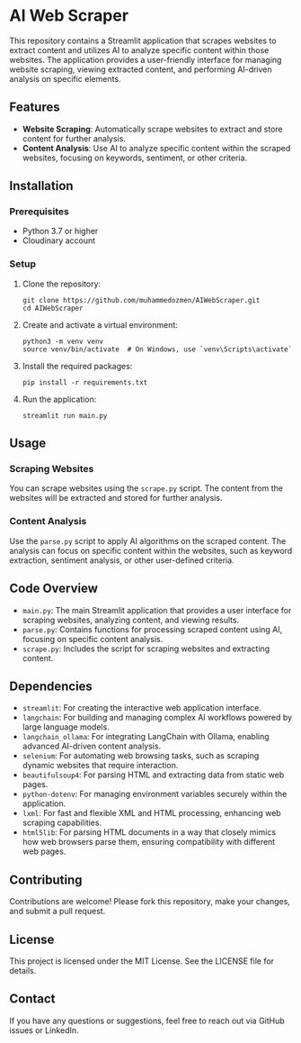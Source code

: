 # AI Web Scraper

This repository contains a Streamlit application that scrapes websites to extract content and utilizes AI to analyze specific content within those websites. The application provides a user-friendly interface for managing website scraping, viewing extracted content, and performing AI-driven analysis on specific elements.

## Features

- **Website Scraping**: Automatically scrape websites to extract and store content for further analysis.
- **Content Analysis**: Use AI to analyze specific content within the scraped websites, focusing on keywords, sentiment, or other criteria.

## Installation

### Prerequisites

- Python 3.7 or higher
- Cloudinary account

### Setup

1. Clone the repository:

   ```
   git clone https://github.com/muhammedozmen/AIWebScraper.git
   cd AIWebScraper
   ```

2. Create and activate a virtual environment:

   ```
   python3 -m venv venv
   source venv/bin/activate  # On Windows, use `venv\Scripts\activate`
   ```

3. Install the required packages:

   ```
   pip install -r requirements.txt
   ```

6. Run the application:

   ```
   streamlit run main.py
   ```

## Usage

### Scraping Websites

You can scrape websites using the `scrape.py` script. The content from the websites will be extracted and stored for further analysis.

### Content Analysis

Use the `parse.py` script to apply AI algorithms on the scraped content. The analysis can focus on specific content within the websites, such as keyword extraction, sentiment analysis, or other user-defined criteria.

## Code Overview

- `main.py`: The main Streamlit application that provides a user interface for scraping websites, analyzing content, and viewing results.
- `parse.py`: Contains functions for processing scraped content using AI, focusing on specific content analysis.
- `scrape.py`: Includes the script for scraping websites and extracting content.

## Dependencies

- `streamlit`: For creating the interactive web application interface.
- `langchain`: For building and managing complex AI workflows powered by large language models.
- `langchain_ollama`: For integrating LangChain with Ollama, enabling advanced AI-driven content analysis.
- `selenium`: For automating web browsing tasks, such as scraping dynamic websites that require interaction.
- `beautifulsoup4`: For parsing HTML and extracting data from static web pages.
- `python-dotenv`: For managing environment variables securely within the application.
- `lxml`: For fast and flexible XML and HTML processing, enhancing web scraping capabilities.
- `html5lib`: For parsing HTML documents in a way that closely mimics how web browsers parse them, ensuring compatibility with different web pages.

## Contributing

Contributions are welcome! Please fork this repository, make your changes, and submit a pull request.

## License

This project is licensed under the MIT License. See the LICENSE file for details.

## Contact

If you have any questions or suggestions, feel free to reach out via GitHub issues or LinkedIn.
